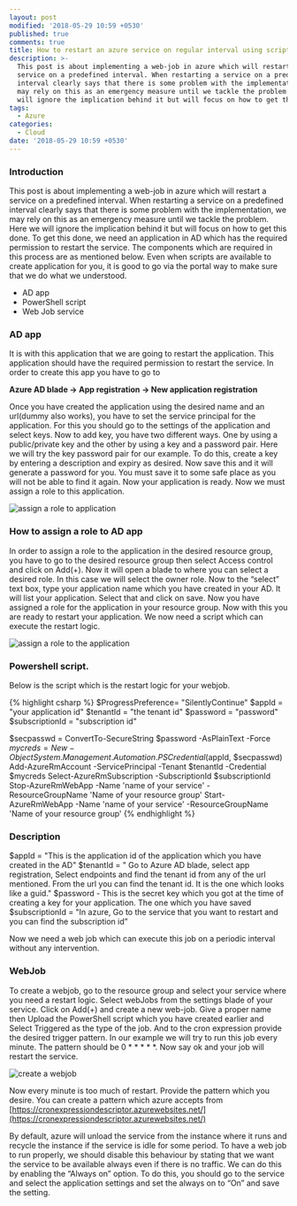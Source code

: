 ```yaml
---
layout: post
modified: '2018-05-29 10:59 +0530'
published: true
comments: true
title: How to restart an azure service on regular interval using script or cron job
description: >-
  This post is about implementing a web-job in azure which will restart a
  service on a predefined interval. When restarting a service on a predefined
  interval clearly says that there is some problem with the implementation, we
  may rely on this as an emergency measure until we tackle the problem. Here we
  will ignore the implication behind it but will focus on how to get this done.
tags:
  - Azure
categories:
  - Cloud
date: '2018-05-29 10:59 +0530'
---
```

### Introduction
This post is about implementing a web-job in azure which will restart a service on a predefined interval. When restarting a service on a predefined interval clearly says that there is some problem with the implementation, we may rely on this as an emergency measure until we tackle the problem. Here we will ignore the implication behind it but will focus on how to get this done. To get this done, we need an application in AD which has the required permission to restart the service. The components which are required in this process are as mentioned below. Even when scripts are available to create application for you, it is good to go via the portal way to make sure that we do what we understood.

- AD app
- PowerShell script
- Web Job service

### AD app
It is with this application that we are going to restart the application. This application should have the required permission to restart the service. In order to create this app you have to go to 

**Azure AD blade -> App registration -> New application registration**

Once you have created the application using the desired name and an url(dummy also works), you have to set the service principal for the application. For this you should go to the settings of the application and select keys. Now to add key, you have two different ways. One by using a public/private key and the other by using a key and a password pair. Here we will try the key password pair for our example. To do this, create a key by entering a description and expiry as desired. Now save this and it will generate a password for you. You must save it to some safe place as you will not be able to find it again. Now your application is ready. Now we must assign a role to this application.

![assign a role to application]({{site.baseurl}}/images/5.png)

### How to assign a role to AD app
In order to assign a role to the application in the desired resource group, you have to go to the desired resource group then select Access control and click on Add(+). Now it will open a blade to where you can select a desired role. In this case we will select the owner role. Now to the “select” text box, type your application name which you have created in your AD. It will list your application. Select that and click on save. Now you have assigned a role for the application in your resource group. Now with this you are ready to restart your application. We now need a script which can execute the restart logic.

![assign a role to the application]({{site.baseurl}}/images/7.png)

### Powershell script.
Below is the script which is the restart logic for your webjob.


{% highlight csharp %}
$ProgressPreference= "SilentlyContinue"
$appId = "your application id"
$tenantId = "the tenant id"
$password = "password"
$subscriptionId = "subscription id"

$secpasswd = ConvertTo-SecureString $password -AsPlainText -Force
$mycreds = New-Object System.Management.Automation.PSCredential ($appId, $secpasswd)
Add-AzureRmAccount -ServicePrincipal -Tenant $tenantId -Credential $mycreds
Select-AzureRmSubscription -SubscriptionId $subscriptionId
Stop-AzureRmWebApp -Name 'name of your service' -ResourceGroupName 'Name of your resource group'
Start-AzureRmWebApp -Name 'name of your service' -ResourceGroupName 'Name of your resource group'
{% endhighlight %}

### Description

$appId = "This is the application id of the application which you have created in the AD"
$tenantId = " Go to Azure AD blade, select app registration, Select endpoints and find the tenant id from any of the url mentioned. From the url you can find the tenant id. It is the one which looks like a guid."
$password - This is the secret key which you got at the time of creating a key for your application. The one which you have saved
$subscriptionId = "In azure, Go to the service that you want to restart and you can find the subscription id”

Now we need a web job which can execute this job on a periodic interval without any intervention.

### WebJob
To create a webjob, go to the resource group and select your service where you need a restart logic. Select webJobs from the settings blade of your service. Click on Add(+) and create a new web-job. Give a proper name then Upload the PowerShell script which you have created earlier and Select Triggered as the type of the job. And to the cron expression provide the desired trigger pattern. In our example we will try to run this job every minute. The pattern should be 0 * * * * *. Now say ok and your job will restart the service.

![create a webjob]({{site.baseurl}}/images/8.png)

Now every minute is too much of restart. Provide the pattern which you desire. You can create a pattern which azure accepts from [https://cronexpressiondescriptor.azurewebsites.net/](https://cronexpressiondescriptor.azurewebsites.net/)

By default, azure will unload the service from the instance where it runs and recycle the instance if the service is idle for some period. To have a web job to run properly, we should disable this behaviour by stating that we want the service to be available always even if there is no traffic. We can do this by enabling the “Always on” option. To do this, you should go to the service and select the application settings and set the always on to “On” and save the setting.



